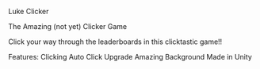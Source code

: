 Luke Clicker

The Amazing (not yet) Clicker Game


Click your way through the leaderboards in this clicktastic game!!

Features:
Clicking
Auto Click Upgrade
Amazing Background
Made in Unity
